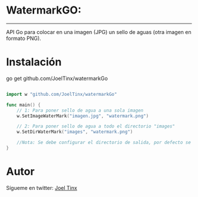 # WatermarkGO: #

----------

API Go para colocar en una imagen (JPG) un sello de aguas (otra imagen en formato PNG).

# Instalación

go get github.com/JoelTinx/watermarkGo

```go

import w "github.com/JoelTinx/watermarkGo"

func main() {
	// 1: Para poner sello de agua a una sola imagen
	w.SetImageWaterMark("imagen.jpg", "watermark.png")

	// 2: Para poner sello de agua a todo el directorio "images"
	w.SetDirWaterMark("images", "watermark.png")

    //Nota: Se debe configurar el directorio de salida, por defecto se cuardará en "output".
}
```

# Autor
Sígueme en twitter: [Joel Tinx](https://twitter.com/joeltinx "https://twitter.com/joeltinx")
